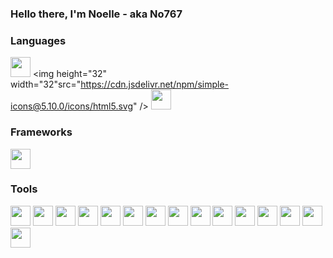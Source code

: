 ### Hello there, I'm Noelle - aka No767

### Languages

<img align="left"><img height="32" width="32" src="https://cdn.jsdelivr.net/npm/simple-icons@v5/icons/python.svg" />
<img align="left"><img height="32" width="32"src="https://cdn.jsdelivr.net/npm/simple-icons@5.10.0/icons/html5.svg" />
<img align="left"><img height="32" width="32" src="https://cdn.jsdelivr.net/npm/simple-icons@5.10.0/icons/css3.svg">

### Frameworks


<img align="left" width="26px"><img height="32" width="32" src="https://cdn.jsdelivr.net/npm/simple-icons@5.10.0/icons/django.svg">

### Tools

<img align="left"><img height="32" width="32px" src="https://cdn.jsdelivr.net/npm/simple-icons@5.10.0/icons/visualstudiocode.svg">
<img align="left" width="26px"><img height="32" width="32" src="https://cdn.jsdelivr.net/npm/simple-icons@5.10.0/icons/pycharm.svg">
<img align="left" width="26px"><img height="32" width="32" src="https://cdn.jsdelivr.net/npm/simple-icons@5.10.0/icons/intellijidea.svg">
<img align="left"><img height="32" width="32" src="https://cdn.jsdelivr.net/npm/simple-icons@5.10.0/icons/gradle.svg">
<img align="left"><img height="32" width="32" src="https://cdn.jsdelivr.net/npm/simple-icons@5.10.0/icons/apachemaven.svg">
<img align="left"><img height="32" width="32" src="https://cdn.jsdelivr.net/npm/simple-icons@5.10.0/icons/docker.svg">
<img align="left"><img height="32" width="32" src="https://cdn.jsdelivr.net/npm/simple-icons@5.10.0/icons/sqlite.svg">
<img align="left"><img height="32" width="32" src="https://cdn.jsdelivr.net/npm/simple-icons@5.10.0/icons/mysql.svg">
<img align="left"><img height="32" width="32" src="https://cdn.jsdelivr.net/npm/simple-icons@5.10.0/icons/git.svg">
<img align="left"><img height="32" width="32" src="https://cdn.jsdelivr.net/npm/simple-icons@5.10.0/icons/github.svg">
<img align="left"><img height="32" width="32" src="https://cdn.jsdelivr.net/npm/simple-icons@5.10.0/icons/nginx.svg">
<img align="left"><img height="32" width="32" src="https://cdn.jsdelivr.net/npm/simple-icons@5.10.0/icons/jenkins.svg">
<img align="left"><img height="32" width="32" src="https://cdn.jsdelivr.net/npm/simple-icons@5.10.0/icons/snyk.svg">
<img align="left"><img height="32" width="32" src="https://cdn.jsdelivr.net/npm/simple-icons@5.10.0/icons/npm.svg">
<img align="left"><img height="32" width="32" src="https://cdn.jsdelivr.net/npm/simple-icons@5.10.0/icons/yarn.svg">

